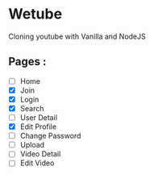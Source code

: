 # Wetube

Cloning youtube with Vanilla and NodeJS


## Pages : 

- [ ] Home
- [x] Join
- [x] Login
- [x] Search
- [ ] User Detail
- [X] Edit Profile
- [ ] Change Password
- [ ] Upload
- [ ] Video Detail
- [ ] Edit Video